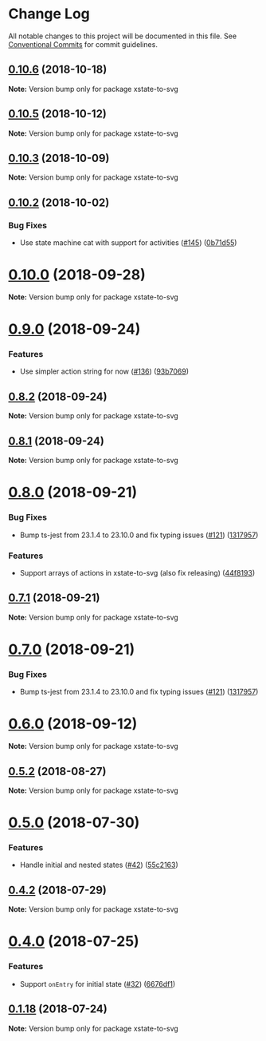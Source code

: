 # Change Log

All notable changes to this project will be documented in this file.
See [Conventional Commits](https://conventionalcommits.org) for commit guidelines.

## [0.10.6](https://github.com/karl/redux-saga-state-machine/compare/v0.10.5...v0.10.6) (2018-10-18)

**Note:** Version bump only for package xstate-to-svg





## [0.10.5](https://github.com/karl/redux-saga-state-machine/compare/v0.10.4...v0.10.5) (2018-10-12)

**Note:** Version bump only for package xstate-to-svg





## [0.10.3](https://github.com/karl/redux-saga-state-machine/compare/v0.10.2...v0.10.3) (2018-10-09)

**Note:** Version bump only for package xstate-to-svg





<a name="0.10.2"></a>
## [0.10.2](https://github.com/karl/redux-saga-state-machine/compare/v0.10.1...v0.10.2) (2018-10-02)


### Bug Fixes

* Use state machine cat with support for activities ([#145](https://github.com/karl/redux-saga-state-machine/issues/145)) ([0b71d55](https://github.com/karl/redux-saga-state-machine/commit/0b71d55))





<a name="0.10.0"></a>
# [0.10.0](https://github.com/karl/redux-saga-state-machine/compare/v0.9.0...v0.10.0) (2018-09-28)

**Note:** Version bump only for package xstate-to-svg





<a name="0.9.0"></a>
# [0.9.0](https://github.com/karl/redux-saga-state-machine/compare/v0.8.2...v0.9.0) (2018-09-24)


### Features

* Use simpler action string for now ([#136](https://github.com/karl/redux-saga-state-machine/issues/136)) ([93b7069](https://github.com/karl/redux-saga-state-machine/commit/93b7069))





<a name="0.8.2"></a>
## [0.8.2](https://github.com/karl/redux-saga-state-machine/compare/v0.8.1...v0.8.2) (2018-09-24)

**Note:** Version bump only for package xstate-to-svg





<a name="0.8.1"></a>
## [0.8.1](https://github.com/karl/redux-saga-state-machine/compare/v0.8.0...v0.8.1) (2018-09-24)

**Note:** Version bump only for package xstate-to-svg





<a name="0.8.0"></a>
# [0.8.0](https://github.com/karl/redux-saga-state-machine/compare/v0.6.0...v0.8.0) (2018-09-21)


### Bug Fixes

* Bump ts-jest from 23.1.4 to 23.10.0 and fix typing issues ([#121](https://github.com/karl/redux-saga-state-machine/issues/121)) ([1317957](https://github.com/karl/redux-saga-state-machine/commit/1317957))


### Features

* Support arrays of actions in xstate-to-svg (also fix releasing) ([44f8193](https://github.com/karl/redux-saga-state-machine/commit/44f8193))





<a name="0.7.1"></a>
## [0.7.1](https://github.com/karl/redux-saga-state-machine/compare/v0.7.0...v0.7.1) (2018-09-21)

**Note:** Version bump only for package xstate-to-svg





<a name="0.7.0"></a>
# [0.7.0](https://github.com/karl/redux-saga-state-machine/compare/v0.6.0...v0.7.0) (2018-09-21)


### Bug Fixes

* Bump ts-jest from 23.1.4 to 23.10.0 and fix typing issues ([#121](https://github.com/karl/redux-saga-state-machine/issues/121)) ([1317957](https://github.com/karl/redux-saga-state-machine/commit/1317957))





<a name="0.6.0"></a>
# [0.6.0](https://github.com/karl/redux-saga-state-machine/compare/v0.5.2...v0.6.0) (2018-09-12)




**Note:** Version bump only for package xstate-to-svg

<a name="0.5.2"></a>
## [0.5.2](https://github.com/karl/redux-saga-state-machine/compare/v0.5.1...v0.5.2) (2018-08-27)

**Note:** Version bump only for package xstate-to-svg





<a name="0.5.0"></a>
# [0.5.0](https://github.com/karl/redux-saga-state-machine/compare/v0.4.2...v0.5.0) (2018-07-30)


### Features

* Handle initial and nested states ([#42](https://github.com/karl/redux-saga-state-machine/issues/42)) ([55c2163](https://github.com/karl/redux-saga-state-machine/commit/55c2163))




<a name="0.4.2"></a>
## [0.4.2](https://github.com/karl/redux-saga-state-machine/compare/v0.4.1...v0.4.2) (2018-07-29)




**Note:** Version bump only for package xstate-to-svg

<a name="0.4.0"></a>
# [0.4.0](https://github.com/karl/redux-saga-state-machine/compare/v0.3.0...v0.4.0) (2018-07-25)


### Features

* Support `onEntry` for initial state ([#32](https://github.com/karl/redux-saga-state-machine/issues/32)) ([6676df1](https://github.com/karl/redux-saga-state-machine/commit/6676df1))




<a name="0.1.18"></a>
## [0.1.18](https://github.com/karl/redux-saga-state-machine/compare/v0.1.17...v0.1.18) (2018-07-24)




**Note:** Version bump only for package xstate-to-svg
